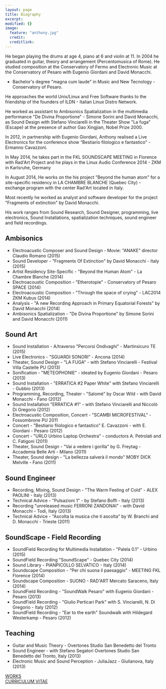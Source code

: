 ```yaml
---
layout: page
title: Biography
excerpt: 
modified: {}
image: 
  feature: "anthony.jpg"
  credit: 
  creditlink: 
---
```


He began playing the drums at age 4, piano at 6 and violin at 11. In 2004 he graduated in guitar, theory and arrangement (Percentomusica of Rome). He studied composition at the Conservatory of Fermo and Electronic Music at the Conservatory of Pesaro with Eugenio Giordani and David Monacchi.

- Bachelor's degree "magna cum laude" in Music and New Tecnology - Conservatory of Pesaro.

He approaches the world Unix/Linux and Free Software thanks to the friendship of the founders of ILDN - Italian Linux Distro Network.

He worked as assistant to Ambisonics Spatialization in the multimedia performance "De Divina Proportione" - Simone Sorini and David Monacchi, as Sound Design with Stefano Vinciarelli in the Theater Show "La fuga" (Escape) at the presence of author Gao Xingjian, Nobel Prize 2000.

In 2012, in partnership with Eugenio Giordani, Anthony realised a Live Electronics for the conference show “Bestiario filologico e fantastico” - Ermanno Cavazzoni.

In May 2014, he takes part in the FKL SOUNDSCAPE MEETING in Florence with Rad'Art Project and he plays in the Linux Audio Conference 2014 - ZKM in Karlsruhe, Germany

In August 2014, He works on the his project "Beyond the human atom" for a site-specific residency in LA CHAMBRE BLANCHE (Quebec City) - exchange program with the center Rad'Art located in Italy.

Most recently he worked as analyst and software developer for the project "Fragments of extinction" by David Monacchi.

His work ranges from Sound Research, Sound Designer, programming, live electronics, Sound Installations, spatialization techniques, sound engineer and field recordings.


## Ambisonics

- Electroacustic Composer and Sound Design - Movie: "ANAKE" director Claudio Romano (2015) 
- Sound Developer - "Fragments Of Extinction" by David Monacchi - Italy (2015)
- Artist Residency Site-Specific - "Beyond the Human Atom" - La Chambre Blanche (2014)
- Electroacoustic Composition - "Etherotopie" - Conservatory of Pesaro SPACE (2014)
- Electroacoustic Composition - "Through the space of crying" - LAC2014 ZKM Kubus (2014)
- Analysis - "A new Recording Approach in Primary Equatorial Forests" by David  Monacchi (2014)
- Ambisonics Spatialization - "De Divina Proportione" by Simone Sorini and David Monacchi (2011)

## Sound Art 

- Sound Installation - A/traverso "Percorsi Ondivaghi" - Martinsicuro TE (2015)
- Live Electronics - "SGUARDI SONORI" - Ancona (2014) 
- Theater, Sound Design - "LA FUGA" - with Stefano Vinciarelli - Festival Villa Castelle PU (2013)
- Sonification - "METEOPHONIE" - ideated by Eugenio Giordani - Pesaro (2013)
- Sound Installation - "ERRATICA #2 Paper White" with Stefano Vinciarelli - Gubbio (2013)
- Programming, Recording, Theater - "Salomè" by Oscar Wild - with David Monacchi - Fano (2012)
- Sound Installation "ERRATICA #1" - with Stefano Vinciarelli and Niccolò Di Gregorio (2012)
- Electroacustic Composition, Concert - "SCAMBI MICROFESTIVAL" - Fossombrone PU 2011
- Concert - "Bestiario filologico e fantastico" E. Cavazzoni - with E. Giordani - Pesaro (2012)
- Concert - "URLO Urbino Laptop Orchestra" - conductors A. Petrolati and C. Fatigoni (2011)
- Theater, Sound Design - "Vai a vedere i gorilla" by G. Freytag - Accademia Belle Arti - Milano (2011)
- Theater, Sound design - "La bellezza salverà il mondo" MOBY DICK Melville - Fano (2011)

## Sound Engineer

- Recording, Mixing, Sound Design - "The Warm Feeling of Cold" - ALEX PAOLINI - Italy (2013)
- Technical Advice - "Pulsazioni 1" - by Stefano Boffi - Italy (2013)
- Recording "unreleased music FERRONI ZANDONAI" - with David Monacchi - Todi, Italy (2013)
- Technical Advice - "Ascolta la musica che ti ascolta" by W. Branchi and D. Monacchi - Trieste (2011)

## SoundScape - Field Recording

- SoundField Recording for Multimedia Installation - "Palela 0.1" - Urbino (2015)
- SoundField Recording "SoundScape" - Quebec City (2014)
- Sound Library - PIANPICOLLO SELVATICO - Italy (2014)
- Soundscape Composition - "Per chi suona il paesaggio" - MEETING FKL Florence (2014) 
- Soundscape Composition - SUONO - RAD'ART Mercato Saraceno, Italy (2014)
- SoundField Recording - "SoundWalk Pesaro" with Eugenio Giordani - Pesaro (2013)
- SoundField Recording - "Giulio Perticari Park" with S. Vinciarelli, N. Di Gregorio - Italy (2012)
- SoundField Recording - "Ear to the earth" Soundwalk with Hildegard Westerkamp - Pesaro (2012) 

## Teaching

- Guitar and Music Theory - Overtones Studio San Benedetto del Tronto
- Sound Engineer - with Stefano Segatori Overtones Studio San Benedetto del Tronto, Italy (2013)
- Electronic Music and Sound Perception - JuliaJazz - Giulianova, Italy (2013)

 <div markdown="0"><a href="/works" class="btn">WORKS</a></div>

 <div markdown="0"><a href=" https://dl.dropboxusercontent.com/u/14847530/anthony_di_furia_CV.pdf" class="btn">CURRICULUM VITAE</a></div> 
 


